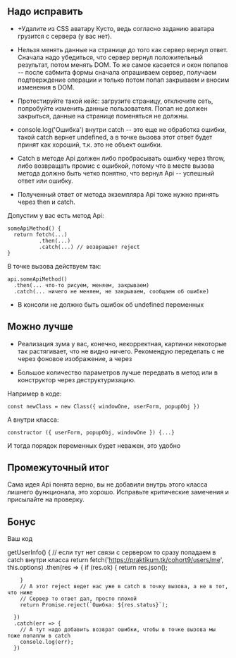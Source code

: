 ## Надо исправить

- +Удалите из CSS аватару Кусто, ведь согласно заданию аватара грузится с сервера (у вас нет).

- Нельзя менять данные на странице до того как сервер вернул ответ. Сначала надо убедиться, что сервер вернул положительный результат, потом менять DOM. То же самое касается и окон попапов -- после сабмита формы сначала опрашиваем сервер, получаем подтверждение операции и только потом попап закрываем и вносим изменения в DOM.

- Протестируйте такой кейс: загрузите страницу, отключите сеть, попробуйте изменить данные пользователя. Попап не должен закрыться, данные на странице поменяться не должны.

- console.log('Ошибка') внутри catch -- это еще не обработка ошибки, такой catch вернет undefined, а в точке вызова этот ответ будет принят как хороший, т.к. это не объект ошибки. 

- Catch в методе Api должен либо пробрасывать ошибку через throw, либо возвращать промис с ошибкой, потому что в месте вызова метода должно быть четко понятно, что вернул Api -- успешный ответ или ошибку.

- Полученный ответ от метода экземпляра Api тоже нужно принять через then и catch.

Допустим у вас есть метод Api:

~~~
someApiMethod() {
  return fetch(...)
          .then(...)
          .catch(...) // возвращает reject
}
~~~

В точке вызова действуем так:

~~~
api.someApiMethod()
  .then(... что-то рисуем, меняем, закрываем)
  .catch(... ничего не меняем, не закрываем, сообщаем об ошибке)
~~~

- В консоли не должно быть ошибок об undefined переменных

## Можно лучше

- Реализация зума у вас, конечно, некорректная, картинки некоторые так растягивает, что не видно ничего. Рекомендую переделать с не через фоновое изображение, а через <img>

- Большое количество параметров лучше передвать в метод или в конструктор через деструктуризацию.

Например в коде:
~~~
const newClass = new Class({ windowOne, userForm, popupObj })
~~~
А внутри класса:
~~~
constructor ({ userForm, popupObj, windowOne }) {...}
~~~
И тогда порядок переменных будет неважен, это удобно

## Промежуточный итог
Сама идея Api понята верно, вы не добавили внутрь этого класса лишнего функционала, это хорошо. Исправьте критические замечения и присылайте на проверку.

## Бонус

Ваш код

getUserInfo() {
    // если тут нет связи с сервером то сразу попадаем в catch внутри класса
    return fetch('https://praktikum.tk/cohort9/users/me', this.options)
      .then(res => {
        if (res.ok) {
          return res.json();

        }
        // А этот reject ведет нас уже в catch в точку вызова, а не в тот, что ниже
        // Сервер то ответ дал, просто плохой
        return Promise.reject(`Ошибка: ${res.status}`); 

      })
      .catch(err => {
        // А тут надо добавить возврат ошибки, чтобы в точке вызова мы тоже попапли в catch
        console.log(err);
      })
